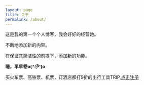 ```yaml
---
layout: page
title: 关于
permalink: /about/
---
```


这是我的第一个个人博客，我会好好的经营她。

不断地添加新的内容。

在保证其简洁性的前提下，添加新的功能。

**嗯，早早乖o(*^＠^*)o**

买火车票、高铁票、机票，订酒店都打9折的出行工具TRIP,[点击注册](https://h5.itrip.world/#/register/6tpd1Z)